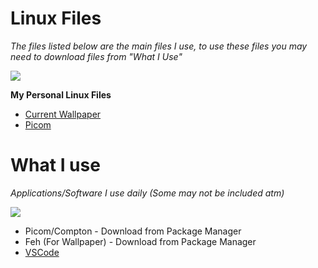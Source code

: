 # Linux Files

*The files listed below are the main files I use, to use these files you may need to download files from "What I Use"*

<img src="https://i.pinimg.com/originals/9d/f5/a3/9df5a3cd556fa70912266c2885fa964a.gif" />

**My Personal Linux Files**
- [Current Wallpaper](https://github.com/NotBruce/Linux-Files/blob/main/Wallpapers/spy.png)
- [Picom](https://github.com/NotBruce/Linux-Files/blob/main/picom.conf)


# What I use

*Applications/Software I use daily (Some may not be included atm)*

<img src="https://www.gifcen.com/wp-content/uploads/2021/11/anime-gif-5.gif"/>

- Picom/Compton - Download from Package Manager
- Feh (For Wallpaper) - Download from Package Manager
- [VSCode](https://code.visualstudio.com/)
